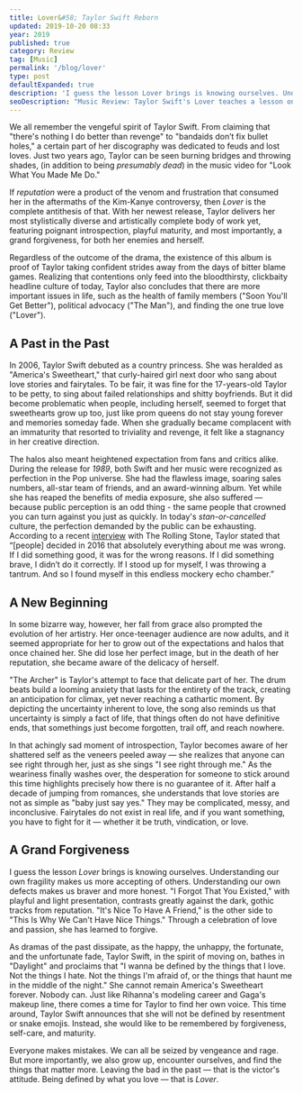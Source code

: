 ```yaml
---
title: Lover&#58; Taylor Swift Reborn
updated: 2019-10-20 08:33
year: 2019
published: true
category: Review
tag: [Music]
permalink: '/blog/lover'
type: post
defaultExpanded: true
description: 'I guess the lesson Lover brings is knowing ourselves. Understanding our own fragility makes us more accepting of others. Understanding our own defects makes us braver and more honest.'
seoDescription: "Music Review: Taylor Swift's Lover teaches a lesson on self-discovery. Understanding our own fragility makes us more accepting of others. Understanding our own defects makes us braver and more honest."
---
```


We all remember the vengeful spirit of Taylor Swift. From claiming that "there's nothing I do better than revenge" to "bandaids don’t fix bullet holes," a certain part of her discography was dedicated to feuds and lost loves. Just two years ago, Taylor can be seen burning bridges and throwing shades, (in addition to being _presumably dead_) in the music video for "Look What You Made Me Do."

If _reputation_ were a product of the venom and frustration that consumed her in the aftermaths of the Kim-Kanye controversy, then _Lover_ is the complete antithesis of that. With her newest release, Taylor delivers her most stylistically diverse and artistically complete body of work yet, featuring poignant introspection, playful maturity, and most importantly, a grand forgiveness, for both her enemies and herself.

Regardless of the outcome of the drama, the existence of this album is proof of Taylor taking confident strides away from the days of bitter blame games. Realizing that contentions only feed into the bloodthirsty, clickbaity headline culture of today, Taylor also concludes that there are more important issues in life, such as the health of family members ("Soon You'll Get Better"), political advocacy ("The Man"), and finding the one true love ("Lover").

## A Past in the Past

In 2006, Taylor Swift debuted as a country princess. She was heralded as "America's Sweetheart," that curly-haired girl next door who sang about love stories and fairytales. To be fair, it was fine for the 17-years-old Taylor to be petty, to sing about failed relationships and shitty boyfriends. But it did become problematic when people, including herself, seemed to forget that sweethearts grow up too, just like prom queens do not stay young forever and memories someday fade. When she gradually became complacent with an immaturity that resorted to triviality and revenge, it felt like a stagnancy in her creative direction.

The halos also meant heightened expectation from fans and critics alike. During the release for _1989_, both Swift and her music were recognized as perfection in the Pop universe. She had the flawless image, soaring sales numbers, all-star team of friends, and an award-winning album. Yet while she has reaped the benefits of media exposure, she also suffered — because public perception is an odd thing - the same people that crowned you can turn against you just as quickly. In today's _stan-or-cancelled_ culture, the perfection demanded by the public can be exhausting. According to a recent [interview](https://www.rollingstone.com/music/music-features/taylor-swift-rolling-stone-interview-880794/) with The Rolling Stone, Taylor stated that “[people] decided in 2016 that absolutely everything about me was wrong. If I did something good, it was for the wrong reasons. If I did something brave, I didn’t do it correctly. If I stood up for myself, I was throwing a tantrum. And so I found myself in this endless mockery echo chamber.”

## A New Beginning

In some bizarre way, however, her fall from grace also prompted the evolution of her artistry. Her once-teenager audience are now adults, and it seemed appropriate for her to grow out of the expectations and halos that once chained her. She did lose her perfect image, but in the death of her reputation, she became aware of the delicacy of herself.

"The Archer" is Taylor's attempt to face that delicate part of her. The drum beats build a looming anxiety that lasts for the entirety of the track, creating an anticipation for climax, yet never reaching a cathartic moment. By depicting the uncertainty inherent to love, the song also reminds us that uncertainty is simply a fact of life, that things often do not have definitive ends, that somethings just become forgotten, trail off, and reach nowhere.

In that achingly sad moment of introspection, Taylor becomes aware of her shattered self as the veneers peeled away — she realizes that anyone can see right through her, just as she sings "I see right through me." As the weariness finally washes over, the desperation for someone to stick around this time highlights precisely how there is no guarantee of it. After half a decade of jumping from romances, she understands that love stories are not as simple as "baby just say yes." They may be complicated, messy, and inconclusive. Fairytales do not exist in real life, and if you want something, you have to fight for it — whether it be truth, vindication, or love.

## A Grand Forgiveness

I guess the lesson _Lover_ brings is knowing ourselves. Understanding our own fragility makes us more accepting of others. Understanding our own defects makes us braver and more honest. "I Forgot That You Existed," with playful and light presentation, contrasts greatly against the dark, gothic tracks from reputation. "It's Nice To Have A Friend," is the other side to "This Is Why We Can't Have Nice Things." Through a celebration of love and passion, she has learned to forgive.

As dramas of the past dissipate, as the happy, the unhappy, the fortunate, and the unfortunate fade, Taylor Swift, in the spirit of moving on, bathes in "Daylight" and proclaims that "I wanna be defined by the things that I love. Not the things I hate. Not the things I'm afraid of, or the things that haunt me in the middle of the night." She cannot remain America's Sweetheart forever. Nobody can. Just like Rihanna's modeling career and Gaga's makeup line, there comes a time for Taylor to find her own voice. This time around, Taylor Swift announces that she will not be defined by resentment or snake emojis. Instead, she would like to be remembered by forgiveness, self-care, and maturity.

Everyone makes mistakes. We can all be seized by vengeance and rage. But more importantly, we also grow up, encounter ourselves, and find the things that matter more. Leaving the bad in the past — that is the victor's attitude. Being defined by what you love — that is _Lover_.
